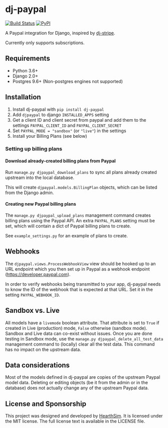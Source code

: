 # dj-paypal

[![Build Status](https://travis-ci.com/HearthSim/dj-paypal.svg?branch=master)](https://travis-ci.com/HearthSim/dj-paypal)
[![PyPI](https://img.shields.io/pypi/v/dj-paypal.svg)](https://pypi.org/project/dj-paypal/)


A Paypal integration for Django, inspired by [dj-stripe](https://github.com/dj-stripe/dj-stripe).

Currently only supports subscriptions.


## Requirements

- Python 3.6+
- Django 2.0+
- Postgres 9.6+ (Non-postgres engines not supported)


## Installation

1. Install dj-paypal with `pip install dj-paypal`
2. Add `djpaypal` to django `INSTALLED_APPS` setting
3. Get a client ID and client secret from paypal and add them to the settings
   `PAYPAL_CLIENT_ID` and `PAYPAL_CLIENT_SECRET`
4. Set `PAYPAL_MODE = "sandbox"` (or `"live"`) in the settings
5. Install your Billing Plans (see below)


### Setting up billing plans

#### Download already-created billing plans from Paypal

Run `manage.py djpaypal_download_plans` to sync all plans already created upstream
into the local database.

This will create `djpaypal.models.BillingPlan` objects, which can be listed from
the Django admin.


#### Creating new Paypal billing plans

The `manage.py djpaypal_upload_plans` management command creates billing plans using
the Paypal API. An extra `PAYPAL_PLANS` setting must be set, which will contain a dict
of Paypal billing plans to create.

See `example_settings.py` for an example of plans to create.


## Webhooks

The `djpaypal.views.ProcessWebhookView` view should be hooked up to an URL endpoint
which you then set up in Paypal as a webhook endpoint (https://developer.paypal.com).

In order to verify webhooks being transmitted to your app, dj-paypal needs to know the
ID of the webhook that is expected at that URL. Set it in the setting `PAYPAL_WEBHOOK_ID`.


## Sandbox vs. Live

All models have a `livemode` boolean attribute. That attribute is set to `True` if created
in Live (production) mode, `False` otherwise (sandbox mode).
Sandbox and Live data can co-exist without issues. Once you are done testing in Sandbox
mode, use the `manage.py djpaypal_delete_all_test_data` management command to (locally)
clear all the test data. This command has no impact on the upstream data.


## Data considerations

Most of the models defined in dj-paypal are copies of the upstream Paypal model data.
Deleting or editing objects (be it from the admin or in the database) does not actually
change any of the upstream Paypal data.


## License and Sponsorship

This project was designed and developed by [HearthSim](https://hearthsim.net). It is
licensed under the MIT license. The full license text is available in the LICENSE file.
